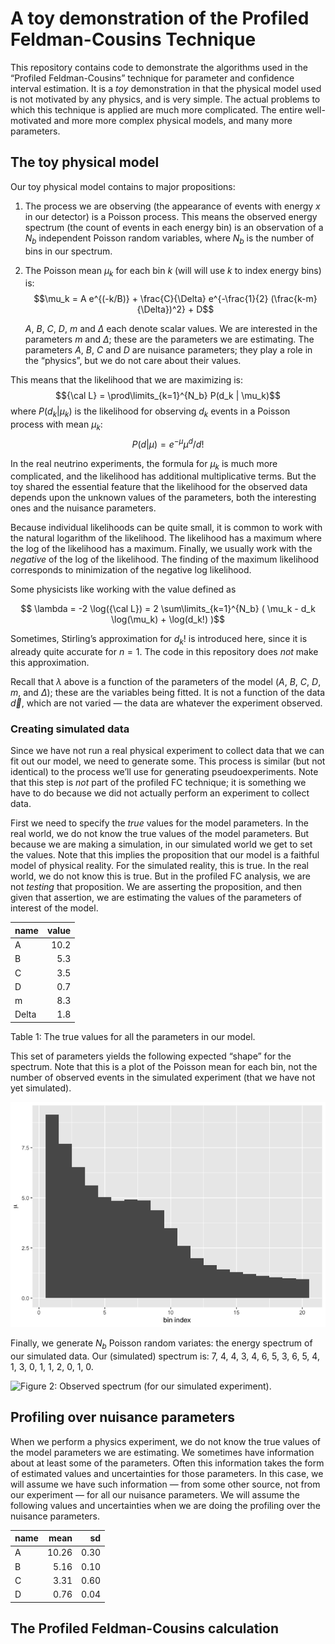 # A toy demonstration of the Profiled Feldman-Cousins Technique

This repository contains code to demonstrate the algorithms used in the
“Profiled Feldman-Cousins” technique for parameter and confidence
interval estimation. It is a *toy* demonstration in that the physical
model used is not motivated by any physics, and is very simple. The
actual problems to which this technique is applied are much more
complicated. The entire well-motivated and more more complex physical
models, and many more parameters.

## The toy physical model

Our toy physical model contains to major propositions:

1.  The process we are observing (the appearance of events with energy
    $x$ in our detector) is a Poisson process. This means the observed
    energy spectrum (the count of events in each energy bin) is an
    observation of a $N_b$ independent Poisson random variables, where
    $N_b$ is the number of bins in our spectrum.

2.  The Poisson mean $\mu_k$ for each bin $k$ (will will use $k$ to
    index energy bins) is:
    $$\mu_k = A e^{(-k/B)} + \frac{C}{\Delta} e^{-\frac{1}{2} (\frac{k-m}{\Delta})^2} + D$$

    $A$, $B$, $C$, $D$, $m$ and $\Delta$ each denote scalar values. We
    are interested in the parameters $m$ and $\Delta$; these are the
    parameters we are estimating. The parameters $A$, $B$, $C$ and $D$
    are nuisance parameters; they play a role in the “physics”, but we
    do not care about their values.

This means that the likelihood that we are maximizing is:
$${\cal L} = \prod\limits_{k=1}^{N_b} P(d_k | \mu_k)$$ where
$P(d_k | \mu_k)$ is the likelihood for observing $d_k$ events in a
Poisson process with mean $\mu_k$: $$P(d|\mu) = e^{-\mu} \mu^d / d!$$

In the real neutrino experiments, the formula for $\mu_k$ is much more
complicated, and the likelihood has additional multiplicative terms. But
the toy shared the essential feature that the likelihood for the
observed data depends upon the unknown values of the parameters, both
the interesting ones and the nuisance parameters.

Because individual likelihoods can be quite small, it is common to work
with the natural logarithm of the likelihood. The likelihood has a
maximum where the log of the likelihood has a maximum. Finally, we
usually work with the *negative* of the log of the likelihood. The
finding of the maximum likelihood corresponds to minimization of the
negative log likelihood.

Some physicists like working with the value defined as

$$ \lambda = -2 \log({\cal L}) = 2 \sum\limits_{k=1}^{N_b} ( \mu_k - d_k \log(\mu_k) + \log(d_k!)  )$$

Sometimes, Stirling’s approximation for $d_k!$ is introduced here, since
it is already quite accurate for $n=1$. The code in this repository does
*not* make this approximation.

Recall that $\lambda$ above is a function of the parameters of the model
($A$, $B$, $C$, $D$, $m$, and $\Delta$); these are the variables being
fitted. It is not a function of the data $\vec{d}$, which are not varied
— the data are whatever the experiment observed.

### Creating simulated data

Since we have not run a real physical experiment to collect data that we
can fit out our model, we need to generate some. This process is similar
(but not identical) to the process we’ll use for generating
pseudoexperiments. Note that this step is *not* part of the profiled FC
technique; it is something we have to do because we did not actually
perform an experiment to collect data.

First we need to specify the *true* values for the model parameters. In
the real world, we do not know the true values of the model parameters.
But because we are making a simulation, in our simulated world we get to
set the values. Note that this implies the proposition that our model is
a faithful model of physical reality. For the simulated reality, this is
true. In the real world, we do not know this is true. But in the
profiled FC analysis, we are not *testing* that proposition. We are
asserting the proposition, and then given that assertion, we are
estimating the values of the parameters of interest of the model.

<div id="tbl-param-truth">

| name  | value |
|:------|------:|
| A     |  10.2 |
| B     |   5.3 |
| C     |   3.5 |
| D     |   0.7 |
| m     |   8.3 |
| Delta |   1.8 |

Table 1: The true values for all the parameters in our model.

</div>

This set of parameters yields the following expected “shape” for the
spectrum. Note that this is a plot of the Poisson mean for each bin, not
the number of observed events in the simulated experiment (that we have
not yet simulated).

<img src="README_files/figure-commonmark/fig-true-mean-1.png"
id="fig-true-mean"
alt="Figure 1: True Poisson mean as a function of energy bin index" />

Finally, we generate $N_b$ Poisson random variates: the energy spectrum
of our simulated data. Our (simulated) spectrum is: 7, 4, 4, 3, 4, 6, 5,
3, 6, 5, 4, 1, 3, 0, 1, 1, 2, 0, 1, 0.

<img src="README_files/figure-commonmark/fig-observed-spectrum-1.png"
id="fig-observed-spectrum"
alt="Figure 2: Observed spectrum (for our simulated experiment)." />

## Profiling over nuisance parameters

When we perform a physics experiment, we do not know the true values of
the model parameters we are estimating. We sometimes have information
about at least some of the parameters. Often this information takes the
form of estimated values and uncertainties for those parameters. In this
case, we will assume we have such information — from some other source,
not from our experiment — for all our nuisance parameters. We will
assume the following values and uncertainties when we are doing the
profiling over the nuisance parameters.

| name |  mean |   sd |
|:-----|------:|-----:|
| A    | 10.26 | 0.30 |
| B    |  5.16 | 0.10 |
| C    |  3.31 | 0.60 |
| D    |  0.76 | 0.04 |

## The Profiled Feldman-Cousins calculation
